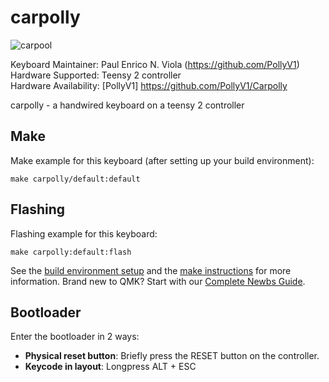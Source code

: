 # carpolly

![carpool](https://i.imgur.com/w691sNn.jpg)

Keyboard Maintainer: Paul Enrico N. Viola (https://github.com/PollyV1)<br />                                                                                                     Hardware Supported: Teensy 2 controller<br />                                                                                                                                     Hardware Availability: [PollyV1] https://github.com/PollyV1/Carpolly<br />

carpolly - a handwired keyboard on a teensy 2 controller

## Make 

Make example for this keyboard (after setting up your build environment):

    make carpolly/default:default

## Flashing

Flashing example for this keyboard:

    make carpolly:default:flash
    
See the [build environment setup](https://docs.qmk.fm/#/getting_started_build_tools) and the [make instructions](https://docs.qmk.fm/#/getting_started_make_guide) for more information. Brand new to QMK? Start with our [Complete Newbs Guide](https://docs.qmk.fm/#/newbs).

## Bootloader

Enter the bootloader in 2 ways:

* **Physical reset button**: Briefly press the RESET button on the controller.
* **Keycode in layout**: Longpress ALT + ESC
